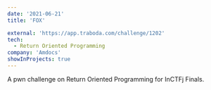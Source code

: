 ```yaml
---
date: '2021-06-21'
title: 'FOX'

external: 'https://app.traboda.com/challenge/1202'
tech:
  - Return Oriented Programming
company: 'Amdocs'
showInProjects: true
---
```


A pwn challenge on Return Oriented Programming for InCTFj Finals.